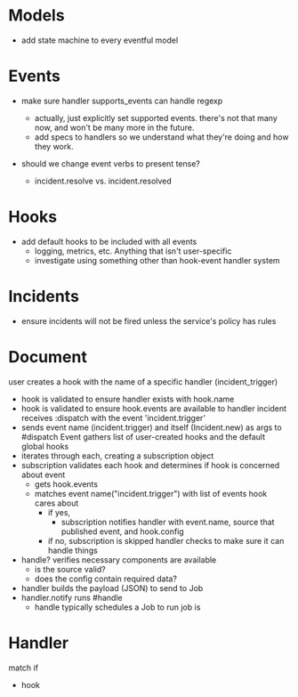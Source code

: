 # Models

* add state machine to every eventful model

# Events

* make sure handler supports_events can handle regexp
  - actually, just explicitly set supported events. there's not that many now, and won't be many more in the future.
  - add specs to handlers so we understand what they're doing and how they work.

* should we change event verbs to present tense? 
  - incident.resolve vs. incident.resolved

# Hooks

- add default hooks to be included with all events
  - logging, metrics, etc. Anything that isn't user-specific
  - investigate using something other than hook-event handler system

# Incidents

- ensure incidents will not be fired unless the service's policy has rules


# Document

user creates a hook with the name of a specific handler (incident_trigger)
  - hook is validated to ensure handler exists with hook.name
  - hook is validated to ensure hook.events are available to handler
incident receives :dispatch with the event 'incident.trigger'
  - sends event name (incident.trigger) and itself (Incident.new) as args to #dispatch
Event gathers list of user-created hooks and the default global hooks
  - iterates through each, creating a subscription object
  - subscription validates each hook and determines if hook is concerned about event
    - gets hook.events
    - matches event name("incident.trigger") with list of events hook cares about
      - if yes,
        - subscription notifies handler with event.name, source that published event, and hook.config
      - if no, subscription is skipped
handler checks to make sure it can handle things
  - handle? verifies necessary components are available
    - is the source valid?
    - does the config contain required data?
  - handler builds the payload (JSON) to send to Job
  - handler.notify runs #handle
    - handle typically schedules a Job to run
job is 


# Handler

match if
  - hook